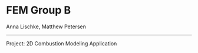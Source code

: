 FEM Group B
=====
Anna Lischke, Matthew Petersen
______________________________

Project: 2D Combustion Modeling Application
